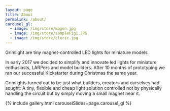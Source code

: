 ```yaml
---
layout: page
title: About
permalink: /about/
carousel_gl:
  - image: /img/store/wagon.jpg
  - image: /img/store/sampleFig1.JPG
  - image: /img/store/cleric.jpg
---
```


Grimlight are tiny magnet-controlled LED lights for miniature models.

In early 2017 we decided to simplify and innovate led lights for miniature enthusiasts, LARPers and model builders. After 10 months of prototyping we ran our successful Kickstarter during Christmas the same year.

Grimlights turned out to be just what builders, creators and ourselves had sought: A tiny, flexible and cheap light solution controlled not by physically handling the circuit but by simply moving a small magnet near it.

{% include gallery.html carouselSlides=page.carousel_gl %}